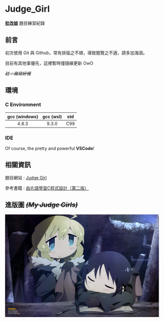 # Judge_Girl
 [**批改娘**](https://judgegirl.csie.org/) 題目練習紀錄

## 前言
初次使用 Git 與 Github，常有排版之不順，導致閱覽之不適，請多加海涵。

目前有其他事優先，這裡暫時僅隨緣更新 OwO

~~*註：窩寫好慢*~~

## 環境

### C Environment
gcc (windows)|gcc (wsl)|std
:-:|:-:|:-:
4.8.3|9.3.0|C99

### IDE
Of course, the pretty and powerful **VSCode**!

## 相關資訊
題目網站 : [Judge Girl](https://judgegirl.csie.org/)

參考書籍 : [由片語學習C程式設計（第二版）](http://www.press.ntu.edu.tw/index.php?act=book&refer=ntup_book01105)

## 進版圖 ~~*(My Judge Girls)*~~
![image](wallpaper422.jpg)
